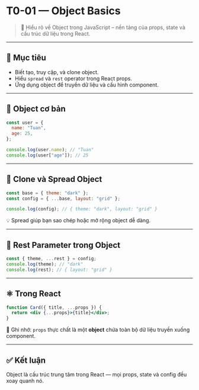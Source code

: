 # T0-01 — Object Basics

> 🧱 Hiểu rõ về Object trong JavaScript – nền tảng của props, state và cấu trúc dữ liệu trong React.

---

## 🎯 Mục tiêu
- Biết tạo, truy cập, và clone object.
- Hiểu `spread` và `rest` operator trong React props.
- Ứng dụng object để truyền dữ liệu và cấu hình component.

---

## 🧩 Object cơ bản

```js
const user = {
  name: "Tuan",
  age: 25,
};

console.log(user.name); // "Tuan"
console.log(user["age"]); // 25
```

---

## 🔁 Clone và Spread Object

```js
const base = { theme: "dark" };
const config = { ...base, layout: "grid" };

console.log(config); // { theme: "dark", layout: "grid" }
```

💡 Spread giúp bạn sao chép hoặc mở rộng object dễ dàng.

---

## 🧱 Rest Parameter trong Object

```js
const { theme, ...rest } = config;
console.log(theme); // "dark"
console.log(rest); // { layout: "grid" }
```

---

## ⚛️ Trong React

```jsx
function Card({ title, ...props }) {
  return <div {...props}>{title}</div>;
}
```

📘 Ghi nhớ: `props` thực chất là một **object** chứa toàn bộ dữ liệu truyền xuống component.

---

## ✅ Kết luận
Object là cấu trúc trung tâm trong React — mọi props, state và config đều xoay quanh nó.
